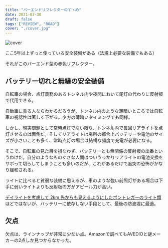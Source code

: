 ```yaml
---
title: "バーエンドリフレクターのすゝめ"
date: 2021-03-30
draft: false
tags: ["REVIEW", "ROAD"]
cover: "./cover.jpg"
---
```


![cover](./cover.jpg)

ここ5年以上ずっと使っている安全装備がある（法規上必要な装備でもある）

それがこのバーエンド型の赤色リフレクター。

<LinkBox url="https://www.amazon.co.jp/dp/B07NHGQ2NP/" isAmazonLink />

## バッテリー切れと無縁の安全装備

自転車の場合、点灯義務のあるトンネル内や夜間において尾灯の代わりに反射板で代用できる。

自動車に乗る人ならわかるだろうが、トンネル内のような薄暗いところでは自転車の視認性は著しく下がる。夕方の薄暗いタイミングでも同様。

しかし、現実問題として常時点灯でない限り、トンネル内で毎回リアライトを点灯させるのは面倒だ。そしてリアライトは場所の都合上バッテリーや電池のサイズが小さいことも多く、常時点灯の場合は結構な頻度で充電が必要になる。

そこで、自転車の見た目を損なわず、バッテリーとも無関係の反射板の出番というわけだ。自分のようなものぐさな人間はついうっかりリアライトの電池交換をサボって切らしてしまうことも多いのだが、これがあるだけで追突の恐怖がかなり緩和される。

ライトに比べると貧弱な装備に思えるが、車のような強い前照灯がある場合は下手に弱いライトよりも反射板の方がアピール力が高い。

[デイライトを考慮して 2km 先からも見えるようにしたボントレガーのライト類](https://www.trekbikes.com/jp/ja_JP/daytime_running_lights/)ほどではないが、バッテリーに依存しない手段として、最後の防波堤に最適。

## 欠点

欠点は、ラインナップが非常に少ない点。Amazonで調べてもAVEDIOと謎メーカーの2点しか見つからなかった。

<LinkBox url="https://www.amazon.co.jp/dp/B00B5AZ4KA/" isAmazonLink />
